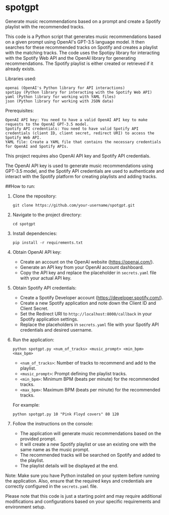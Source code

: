 # spotgpt
Generate music recommendations based on a prompt and create a Spotify playlist with the recommended tracks.



This code is a Python script that generates music recommendations based on a given prompt using OpenAI's GPT-3.5 language model. 
It then searches for these recommended tracks on Spotify and creates a playlist with the matching tracks. The code uses the Spotipy library for interacting with the Spotify Web API and the OpenAI library for generating recommendations. The Spotify playlist is either created or retrieved if it already exists. 

Libraries used:

    openai (OpenAI's Python library for API interactions)
    spotipy (Python library for interacting with the Spotify Web API)
    yaml (Python library for working with YAML files)
    json (Python library for working with JSON data)

Prerequisites:

    OpenAI API key: You need to have a valid OpenAI API key to make requests to the OpenAI GPT-3.5 model.
    Spotify API credentials: You need to have valid Spotify API credentials (client ID, client secret, redirect URI) to access the Spotify Web API.
    YAML file: Create a YAML file that contains the necessary credentials for OpenAI and Spotify APIs.

This project requires also OpenAI API key and Spotify API credentials. 

The OpenAI API key is used to generate music recommendations using GPT-3.5 model, and the Spotify API credentials are used to authenticate and interact with the Spotify platform for creating playlists and adding tracks.


##How to run:

1. Clone the repository: 
   ```
   git clone https://github.com/your-username/spotgpt.git
   ```
   
2. Navigate to the project directory:
   ```
   cd spotgpt
   ```
   
3. Install dependencies:
   ```
   pip install -r requirements.txt
   ```
   
4. Obtain OpenAI API key:
   - Create an account on the OpenAI website (https://openai.com/).
   - Generate an API key from your OpenAI account dashboard.
   - Copy the API key and replace the placeholder in `secrets.yaml` file with your actual API key.
   
5. Obtain Spotify API credentials:
   - Create a Spotify Developer account (https://developer.spotify.com/).
   - Create a new Spotify application and note down the Client ID and Client Secret.
   - Set the Redirect URI to `http://localhost:8000/callback` in your Spotify application settings.
   - Replace the placeholders in `secrets.yaml` file with your Spotify API credentials and desired username.
   
6. Run the application:
   ```
   python spotgpt.py <num_of_tracks> <music_prompt> <min_bpm> <max_bpm>
   ```
   - `<num_of_tracks>`: Number of tracks to recommend and add to the playlist.
   - `<music_prompt>`: Prompt defining the playlist tracks.
   - `<min_bpm>`: Minimum BPM (beats per minute) for the recommended tracks.
   - `<max_bpm>`: Maximum BPM (beats per minute) for the recommended tracks.

   For example:
   ```
   python spotgpt.py 10 "Pink Floyd covers" 80 120
   ```

7. Follow the instructions on the console:
   - The application will generate music recommendations based on the provided prompt.
   - It will create a new Spotify playlist or use an existing one with the same name as the music prompt.
   - The recommended tracks will be searched on Spotify and added to the playlist.
   - The playlist details will be displayed at the end.

Note: Make sure you have Python installed on your system before running the application. Also, ensure that the required keys and credentials are correctly configured in the `secrets.yaml` file.



Please note that this code is just a starting point and may require additional modifications and configurations based on your specific requirements and environment setup.
